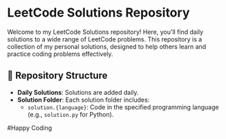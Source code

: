 # LeetCode Solutions Repository
Welcome to my LeetCode Solutions repository! Here, you'll find daily solutions to a wide range of LeetCode problems. This repository is a collection of my personal solutions, designed to help others learn and practice coding problems effectively.

## 📂 Repository Structure
- **Daily Solutions**: Solutions are added daily.
- **Solution Folder**: Each solution folder includes:
  - `solution.{language}`: Code in the specified programming language (e.g., `solution.py` for Python).

#Happy Coding 
